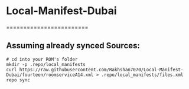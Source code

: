 # Local-Manifest-Dubai
========================

Assuming already synced Sources:
----------
    # cd into your ROM's folder
    mkdir -p .repo/local_manifests
    curl https://raw.githubusercontent.com/Rakhshan7070/Local-Manifest-Dubai/fourteen/roomserviceA14.xml > .repo/local_manifests/files.xml
    repo sync
